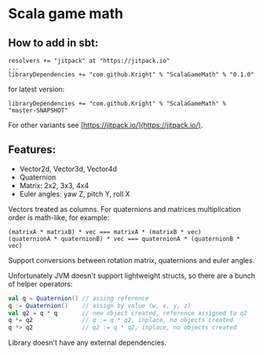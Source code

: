 # Scala game math

## How to add in sbt:
```
resolvers += "jitpack" at "https://jitpack.io"
...
libraryDependencies += "com.github.Kright" % "ScalaGameMath" % "0.1.0"
```
for latest version:
```
libraryDependencies += "com.github.Kright" % "ScalaGameMath" % "master-SNAPSHOT"
```

For other variants see [https://jitpack.io/](https://jitpack.io/).

## Features:

* Vector2d, Vector3d, Vector4d
* Quaternion
* Matrix: 2x2, 3x3, 4x4
* Euler angles: yaw Z, pitch Y, roll X 

Vectors treated as columns. For quaternions and matrices multiplication order is math-like, for example:
```
(matrixA * matrixB) * vec === matrixA * (matrixB * vec)
(quaternionA * quaternionB) * vec === quaternionA * (quaternionB * vec)
```

Support conversions between rotation matrix, quaternions and euler angles.

Unfortunately JVM doesn't support lightweight structs, so there are a bunch of helper operators:
```scala 
val q = Quaternion() // assing reference
q := Quaternion()    // assign by value (w, x, y, z)
val q2 = q * q       // new object created, reference assigned to q2
q *= q2              // q := q * q2, inplace, no objects created
q *> q2              // q2 := q * q2, inplace, no objects created
```

Library doesn't have any external dependencies.